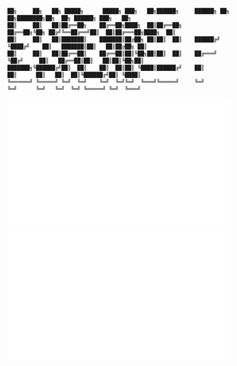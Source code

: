 ```
██╗     ██╗   ██╗ █████╗      █████╗ ███╗   ██╗██████╗     ██████╗ ██╗   ██╗████████╗██╗  ██╗ ██████╗ ███╗   ██╗
██║     ██║   ██║██╔══██╗    ██╔══██╗████╗  ██║██╔══██╗    ██╔══██╗╚██╗ ██╔╝╚══██╔══╝██║  ██║██╔═══██╗████╗  ██║
██║     ██║   ██║███████║    ███████║██╔██╗ ██║██║  ██║    ██████╔╝ ╚████╔╝    ██║   ███████║██║   ██║██╔██╗ ██║
██║     ██║   ██║██╔══██║    ██╔══██║██║╚██╗██║██║  ██║    ██╔═══╝   ╚██╔╝     ██║   ██╔══██║██║   ██║██║╚██╗██║
███████╗╚██████╔╝██║  ██║    ██║  ██║██║ ╚████║██████╔╝    ██║        ██║      ██║   ██║  ██║╚██████╔╝██║ ╚████║
╚══════╝ ╚═════╝ ╚═╝  ╚═╝    ╚═╝  ╚═╝╚═╝  ╚═══╝╚═════╝     ╚═╝        ╚═╝      ╚═╝   ╚═╝  ╚═╝ ╚═════╝ ╚═╝  ╚═══╝
```

![Lmao](https://raw.githubusercontent.com/mxgnet/github-stats/master/generated/overview.svg#gh-dark-mode-only)
![Lmao](https://raw.githubusercontent.com/mxgnet/github-stats/master/generated/languages.svg#gh-dark-mode-only)
